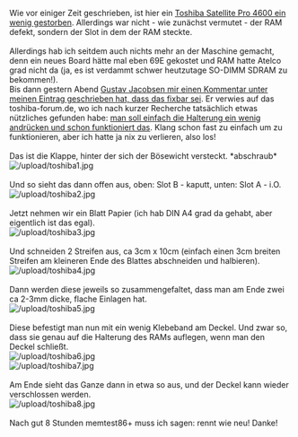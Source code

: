 <html><body><p>Wie vor einiger Zeit geschrieben, ist hier ein <a href="/2007/11/die_fehlermeldung_wie_sie_sein_sollte">Toshiba Satellite Pro 4600 ein wenig gestorben</a>. Allerdings war nicht - wie zunächst vermutet - der RAM defekt, sondern der Slot in dem der RAM steckte.<br>
<br>
Allerdings hab ich seitdem auch nichts mehr an der Maschine gemacht, denn ein neues Board hätte mal eben 69E gekostet und RAM hatte Atelco grad nicht da (ja, es ist verdammt schwer heutzutage SO-DIMM SDRAM zu bekommen!).<br>
Bis dann gestern Abend <a href="/2007/11/die_fehlermeldung_wie_sie_sein_sollte#comment-84">Gustav Jacobsen mir einen Kommentar unter meinen Eintrag geschrieben hat, dass das fixbar sei</a>. Er verwies auf das toshiba-forum.de, wo ich nach kurzer Recherche tatsächlich etwas nützliches gefunden habe: <a href="http://www.toshiba-forum.de/viewtopic.php?t=570" target="_blank">man soll einfach die Halterung ein wenig andrücken und schon funktioniert das</a>. Klang schon fast zu einfach um zu funktionieren, aber ich hatte ja nix zu verlieren, also los!<br>
<br>
Das ist die Klappe, hinter der sich der Bösewicht versteckt. *abschraub*<br>
<img src="/upload/toshiba1.jpg" alt="/upload/toshiba1.jpg"><br>
<br>
Und so sieht das dann offen aus, oben: Slot B - kaputt, unten: Slot A - i.O.<br>
<img src="/upload/toshiba2.jpg" alt="/upload/toshiba2.jpg"><br>
<br>
Jetzt nehmen wir ein Blatt Papier (ich hab DIN A4 grad da gehabt, aber eigentlich ist das egal).<br>
<img src="/upload/toshiba3.jpg" alt="/upload/toshiba3.jpg"><br>
<br>
Und schneiden 2 Streifen aus, ca 3cm x 10cm (einfach einen 3cm breiten Streifen am kleineren Ende des Blattes abschneiden und halbieren).<br>
<img src="/upload/toshiba4.jpg" alt="/upload/toshiba4.jpg"><br>
<br>
Dann werden diese jeweils so zusammengefaltet, dass man am Ende zwei ca 2-3mm dicke, flache Einlagen hat.<br>
<img src="/upload/toshiba5.jpg" alt="/upload/toshiba5.jpg"><br>
<br>
Diese befestigt man nun mit ein wenig Klebeband am Deckel. Und zwar so, dass sie genau auf die Halterung des RAMs auflegen, wenn man den Deckel schließt.<br>
<img src="/upload/toshiba6.jpg" alt="/upload/toshiba6.jpg"><br>
<img src="/upload/toshiba7.jpg" alt="/upload/toshiba7.jpg"><br>
<br>
Am Ende sieht das Ganze dann in etwa so aus, und der Deckel kann wieder verschlossen werden.<br>
<img src="/upload/toshiba8.jpg" alt="/upload/toshiba8.jpg"><br>
<br>
Nach gut 8 Stunden memtest86+ muss ich sagen: rennt wie neu! Danke!</p></body></html>
